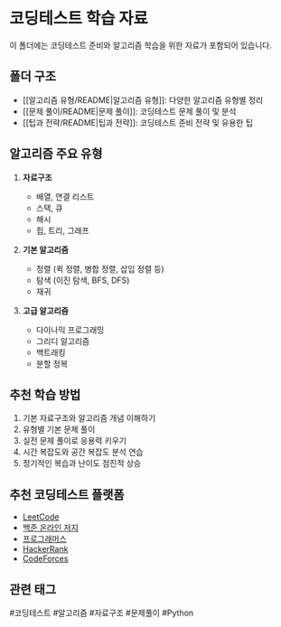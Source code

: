# 코딩테스트 학습 자료

이 폴더에는 코딩테스트 준비와 알고리즘 학습을 위한 자료가 포함되어 있습니다.

## 폴더 구조

- [[알고리즘 유형/README|알고리즘 유형]]: 다양한 알고리즘 유형별 정리
- [[문제 풀이/README|문제 풀이]]: 코딩테스트 문제 풀이 및 분석
- [[팁과 전략/README|팁과 전략]]: 코딩테스트 준비 전략 및 유용한 팁

## 알고리즘 주요 유형

1. **자료구조**
   - 배열, 연결 리스트
   - 스택, 큐
   - 해시
   - 힙, 트리, 그래프

2. **기본 알고리즘**
   - 정렬 (퀵 정렬, 병합 정렬, 삽입 정렬 등)
   - 탐색 (이진 탐색, BFS, DFS)
   - 재귀

3. **고급 알고리즘**
   - 다이나믹 프로그래밍
   - 그리디 알고리즘
   - 백트래킹
   - 분할 정복

## 추천 학습 방법

1. 기본 자료구조와 알고리즘 개념 이해하기
2. 유형별 기본 문제 풀이
3. 실전 문제 풀이로 응용력 키우기
4. 시간 복잡도와 공간 복잡도 분석 연습
5. 정기적인 복습과 난이도 점진적 상승

## 추천 코딩테스트 플랫폼

- [LeetCode](https://leetcode.com/)
- [백준 온라인 저지](https://www.acmicpc.net/)
- [프로그래머스](https://programmers.co.kr/)
- [HackerRank](https://www.hackerrank.com/)
- [CodeForces](https://codeforces.com/)

## 관련 태그

#코딩테스트 #알고리즘 #자료구조 #문제풀이 #Python